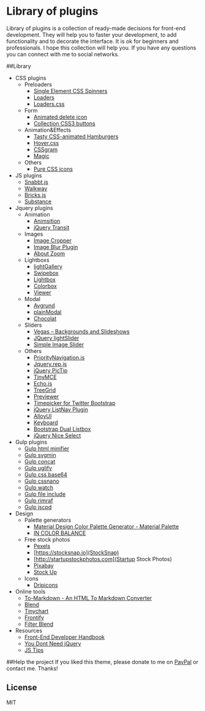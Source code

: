 # Library of plugins
Library of plugins is a collection of ready-made decisions for front-end development. They will help you to faster your development, to add functionality and to decorate the interface. It is ok for beginners and professionals. I hope this collection will help you. If you have any questions you can connect with me to social networks.

##Library

*   CSS plugins
    *   Preloaders
        *   [Single Element CSS Spinners](http://projects.lukehaas.me/css-loaders/)
        *   [Loaders](http://codepen.io/matthewpalmer/pen/nFmtg)
        *   [Loaders.css](http://connoratherton.com/loaders)
    *   Form
        *   [Animated delete icon](http://codepen.io/yesilfasulye/pen/LmIlw)
        *   [Collection CSS3 buttons](http://codepen.io/Angelfire/pen/opdDt)
    *   Animation&Effects
        *   [Tasty CSS-animated Hamburgers](https://jonsuh.com/hamburgers/)
        *   [Hover.css](http://ianlunn.github.io/Hover/)
        *   [CSSgram](http://una.im/CSSgram/)
        *   [Magic](http://minimamente.com/example/magic_animations/)
	*   Others	
		*   [Pure CSS icons](http://saeedalipoor.github.io/icono/)
*   JS plugins
	*   [Snabbt.js](http://daniel-lundin.github.io/snabbt.js)
	*   [Walkway](https://connoratherton.com/walkway)
	*   [Bricks.js](http://callmecavs.com/bricks.js/)
	*   [Substance](http://substance.io)
*   Jquery plugins
    *   Animation
        *   [Animsition](http://git.blivesta.com/animsition/)
        *   [jQuery Transit](http://ricostacruz.com/jquery.transit/)
    *   Images
        *   [Image Cropper](http://fengyuanchen.github.io/cropper/)
        *   [Image Blur Plugin](http://msurguy.github.io/background-blur/)
        *   [About Zoom](http://www.jacklmoore.com/zoom/)
    *   Lightboxs
        *   [lightGallery](http://sachinchoolur.github.io/lightGallery/)
        *   [Swipebox](https://brutaldesign.github.io/swipebox/)
        *   [Lightbox](http://lokeshdhakar.com/projects/lightbox2/)
        *   [Colorbox](http://www.jacklmoore.com/colorbox/)
        *   [Viewer](http://fengyuanchen.github.io/viewer/)
    *   Modal
        *   [Avgrund](http://labs.voronianski.com/jquery.avgrund.js/)
        *   [plainModal](http://anseki.github.io/jquery-plainmodal/)
        *   [Chocolat](http://chocolat.insipi.de)
    *   Sliders
        *   [Vegas – Backgrounds and Slideshows](http://vegas.jaysalvat.com/)
        *   [JQuery lightSlider](http://sachinchoolur.github.io/lightslider/)
        *   [Simple Image Slider](http://kavyasukumar.com/apps/imgSlider/)
    *   Others
        *   [PriorityNavigation.js](http://gijsroge.github.io/priority-nav.js/)
        *   [Jquery.rep.js](http://pep.briangonzalez.org/)
        *   [jQuery PicTip](http://dfernandeza.github.io/pictip/)
        *   [TinyMCE](https://www.tinymce.com/)
        *   [Echo.js](https://github.com/toddmotto/echo)
        *   [TreeGrid](http://maxazan.github.io/jquery-treegrid/)
        *   [Previewer](https://github.com/fengyuanchen/previewer)
        *   [Timepicker for Twitter Bootstrap](http://jdewit.github.io/bootstrap-timepicker/)
        *   [jQuery ListNav Plugin](http://ericsteinborn.com/jquery-listnav/)
        *   [AlloyUI](http://alloyui.com/)
        *   [Keyboard](http://mottie.github.io/Keyboard/)
        *   [Bootstrap Dual Listbox](http://www.virtuosoft.eu/code/bootstrap-duallistbox/)
        *   [jQuery Nice Select](http://hernansartorio.com/jquery-nice-select/)
*   Gulp plugins
	*   [Gulp html minifier](https://github.com/origin1tech/gulp-html-minifier)
	*   [Gulp svgmin](https://github.com/ben-eb/gulp-svgmin)
	*   [Gulp concat](https://github.com/contra/gulp-concat)
	*   [Gulp uglify](https://github.com/terinjokes/gulp-uglify)
	*   [Gulp css base64](https://github.com/zckrs/gulp-css-base64)
	*   [Gulp cssnano](https://github.com/ben-eb/gulp-cssnano)
	*   [Gulp watch](https://github.com/floatdrop/gulp-watch)
	*   [Gulp file include](https://github.com/coderhaoxin/gulp-file-include)
	*   [Gulp rimraf](https://github.com/robrich/gulp-rimraf)
	*   [Gulp jscpd](https://github.com/yannickcr/gulp-jscpd)
*   Design
 	*   Palette generators
		*   [Material Design Color Palette Generator - Material Palette](http://www.materialpalette.com/)
		*   [IN COLOR BALANCE](http://color.romanuke.com/)
	*   Free stock photos
		*   [Pexels](https://www.pexels.com)   
		*   [https://stocksnap.io](StockSnap)
		*   [http://startupstockphotos.com](Startup Stock Photos)
		*   [Pixabay](https://pixabay.com/en/)
		*   [Stock Up](http://www.sitebuilderreport.com/stock-up)
	*   Icons
		* [Dripicons](https://github.com/amitjakhu/dripicons)   
*   Online tools
	*   [To-Markdown - An HTML To Markdown Converter](https://domchristie.github.io/to-markdown/)
	*   [Blend](http://colinkeany.com/blend/)
	*   [Tinychart](http://tinychart.co)
	*   [Frontify](https://frontify.com/styleguide)
	*   [Filter Blend](http://ilyashubin.github.io/FilterBlend/)
*   Resources
	*   [Front-End Developer Handbook](https://frontendmasters.gitbooks.io/front-end-handbook/content/index.html)
	*   [You Dont Need jQuery](https://github.com/oneuijs/You-Dont-Need-jQuery)
	*   [JS Tips](http://www.jstips.co)

##Help the project
If you liked this theme, please donate to me on [PayPal](https://www.paypal.me/melnik909) or contact me. Thanks!

## License
MIT



